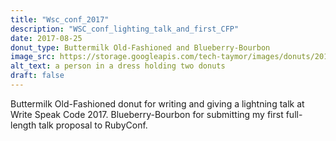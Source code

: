 ```yaml
---
title: "Wsc_conf_2017"
description: "WSC_conf_lighting_talk_and_first_CFP"
date: 2017-08-25
donut_type: Buttermilk Old-Fashioned and Blueberry-Bourbon
image_src: https://storage.googleapis.com/tech-taymor/images/donuts/2017/wsc_donuts_2017.jpg
alt_text: a person in a dress holding two donuts
draft: false
---
```

Buttermilk Old-Fashioned donut for writing and giving a lightning talk at Write Speak Code 2017. Blueberry-Bourbon for submitting my first full-length talk proposal to RubyConf.

